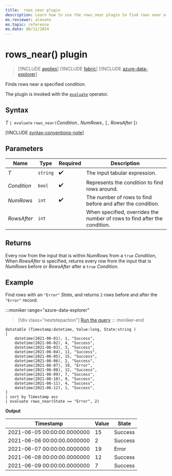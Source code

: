 ```yaml
---
title:  rows_near plugin
description: Learn how to use the rows_near plugin to find rows near a specified condition.
ms.reviewer: alexans
ms.topic: reference
ms.date: 08/11/2024
---
```

# rows_near() plugin

> [!INCLUDE [applies](../includes/applies-to-version/applies.md)] [!INCLUDE [fabric](../includes/applies-to-version/fabric.md)] [!INCLUDE [azure-data-explorer](../includes/applies-to-version/azure-data-explorer.md)] 

Finds rows near a specified condition.

The plugin is invoked with the [`evaluate`](evaluate-operator.md) operator.

## Syntax

*T* `| evaluate` `rows_near(`*Condition*`,` *NumRows*`,` [`,` *RowsAfter* ]`)`

[!INCLUDE [syntax-conventions-note](../includes/syntax-conventions-note.md)]

## Parameters

| Name | Type | Required | Description |
|--|--|--|--|
| *T*| `string` |  :heavy_check_mark: | The input tabular expression.|
| *Condition*| `bool` |  :heavy_check_mark: | Represents the condition to find rows around.|
| *NumRows*| `int` |  :heavy_check_mark: | The number of rows to find before and after the condition.|
| *RowsAfter*| `int` | | When specified, overrides the number of rows to find after the condition.|

## Returns

Every row from the input that is within *NumRows* from a `true` *Condition*,
When *RowsAfter* is specified, returns every row from the input that is *NumRows* before or *RowsAfter* after a `true` *Condition*.

## Example

Find rows with an `"Error"` *State*, and returns `2` rows before and after the `"Error"` record.

:::moniker range="azure-data-explorer"
> [!div class="nextstepaction"]
> <a href="https://dataexplorer.azure.com/clusters/help/databases/Samples?query=H4sIAAAAAAAAA43SSwqDMBAG4L2nGFwppJDEVxVc9gSWbkopUYMIakoSWwo9fMdC3RRpklXIxwzM/K2weOtBQnDsR2msGG9FK6y0+CJwEsMsi0FNHYEKpSyM1f3UQeidPcDzpQGnnO1ouqMsJMAI+NXcNNIYn2w4ji52cBG6yMHFS1+XxskCEweYIuQOLlsK5ggPWiu9yfYLc6mXI8z+O0bR5Q6OuU2a8Z/NXbwXGKUt1E9Y4wHCNIAf8o7hwCKg1cNcJyl08IkIlOU6CuDhGzR1CNFiAgAA" target="_blank">Run the query</a>
::: moniker-end

```kusto
datatable (Timestamp:datetime, Value:long, State:string )
[
    datetime(2021-06-01), 1, "Success",
    datetime(2021-06-02), 4, "Success",
    datetime(2021-06-03), 3, "Success",
    datetime(2021-06-04), 11, "Success",
    datetime(2021-06-05), 15, "Success",
    datetime(2021-06-06), 2, "Success",
    datetime(2021-06-07), 19, "Error",
    datetime(2021-06-08), 12, "Success",
    datetime(2021-06-09), 7, "Success",
    datetime(2021-06-10), 9, "Success",
    datetime(2021-06-11), 4, "Success",
    datetime(2021-06-12), 1, "Success",
]
| sort by Timestamp asc 
| evaluate rows_near(State == "Error", 2)
```

**Output**

|Timestamp|Value|State|
|---|---|---|
|2021-06-05 00:00:00.0000000|15|Success|
|2021-06-06 00:00:00.0000000|2|Success|
|2021-06-07 00:00:00.0000000|19|Error|
|2021-06-08 00:00:00.0000000|12|Success|
|2021-06-09 00:00:00.0000000|7|Success|
